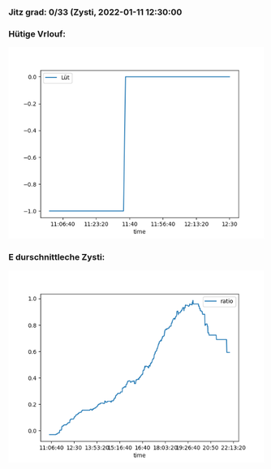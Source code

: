 ### Jitz grad: 0/33 (Zysti, 2022-01-11 12:30:00

### Hütige Vrlouf:
![Graph](Today.png)

### E durschnittleche Zysti:
![Graph](Zysti.png)